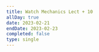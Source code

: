 ```yaml
---
title: Watch Mechanics Lect + 10
allDay: true
date: 2023-02-21
endDate: 2023-02-23
completed: false
type: single
---
```

